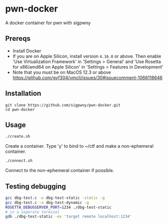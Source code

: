 # pwn-docker
A docker container for pwn with sigpwny

## Prereqs

+ Install Docker
+ If you are on Apple Silicon, install version `4.16.0` or above. Then enable 'Use Virtualization Framework' in 'Settings > General' and 'Use Rosetta for x86/amd64 on Apple Silicon' in 'Settings > Features in Development'
+ Note that you must be on MacOS 12.3 or above https://github.com/gyf304/vmcli/issues/30#issuecomment-1066118646
## Installation

```
git clone https://github.com/sigpwny/pwn-docker.git
cd pwn-docker
```

## Usage

```bash
./create.sh
```

Create a container. Type 'y' to bind to ~/ctf and make a non-ephemeral container.

```bash
./connect.sh
```
Connect to the non-ephemeral container if possible.


## Testing debugging

```bash
gcc dbg-test.c -o dbg-test-static -static -g
gcc dbg-test.c -o dbg-test-dynamic -g
ROSETTA_DEBUGSERVER_PORT=1234 ./dbg-test-static
# in a seperate terminal
gdb ./dbg-test-static -ex 'target remote localhost:1234'
```
